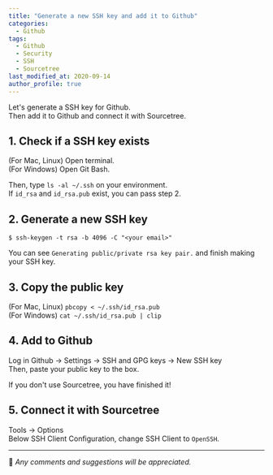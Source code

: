 ```yaml
---
title: "Generate a new SSH key and add it to Github"
categories: 
  - Github
tags:
  - Github
  - Security
  - SSH
  - Sourcetree
last_modified_at: 2020-09-14
author_profile: true
---
```

Let's generate a SSH key for Github.<br/>
Then add it to Github and connect it with Sourcetree.<br/>

## 1. Check if a SSH key exists

(For Mac, Linux) Open terminal.<br/>
(For Windows) Open Git Bash.<br/>

Then, type `ls -al ~/.ssh` on your environment.<br/>
If `id_rsa` and `id_rsa.pub` exist, you can pass step 2.

## 2. Generate a new SSH key

```
$ ssh-keygen -t rsa -b 4096 -C "<your email>"
```
You can see `Generating public/private rsa key pair.` and finish making your SSH key.

## 3. Copy the public key

(For Mac, Linux) `pbcopy < ~/.ssh/id_rsa.pub`<br/>
(For Windows) `cat ~/.ssh/id_rsa.pub | clip`<br/>

## 4. Add to Github

Log in Github → Settings → SSH and GPG keys → New SSH key<br/>
Then, paste your public key to the box.<br/>

If you don't use Sourcetree, you have finished it!

## 5. Connect it with Sourcetree

Tools → Options<br/>
Below SSH Client Configuration, change SSH Client to `OpenSSH`.

---

💬 *Any comments and suggestions will be appreciated.*
